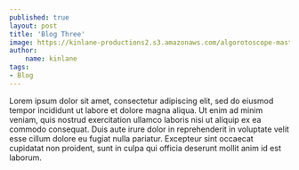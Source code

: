 ```yaml
---
published: true
layout: post
title: 'Blog Three'
image: https://kinlane-productions2.s3.amazonaws.com/algorotoscope-master/every-sunday-morning-plumbing-water-agriculture.jpeg
author:
    name: kinlane
tags:
- Blog
---
```

Lorem ipsum dolor sit amet, consectetur adipiscing elit, sed do eiusmod tempor incididunt ut labore et dolore magna aliqua. Ut enim ad minim veniam, quis nostrud exercitation ullamco laboris nisi ut aliquip ex ea commodo consequat. Duis aute irure dolor in reprehenderit in voluptate velit esse cillum dolore eu fugiat nulla pariatur. Excepteur sint occaecat cupidatat non proident, sunt in culpa qui officia deserunt mollit anim id est laborum.